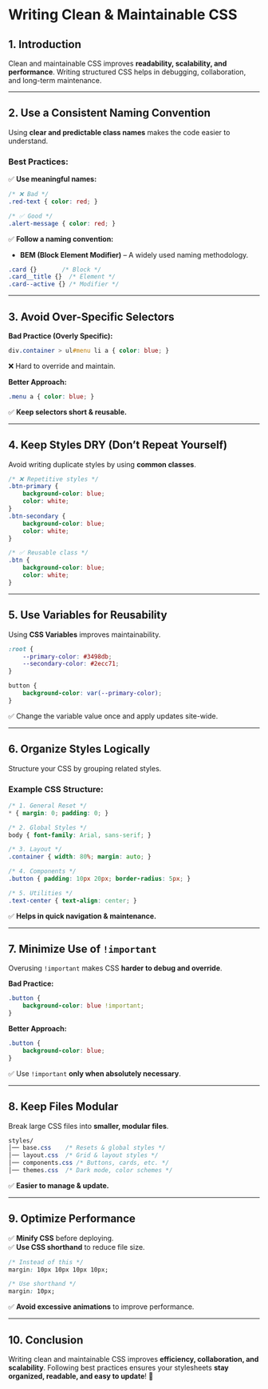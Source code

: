 # **Writing Clean & Maintainable CSS**  

## **1. Introduction**  

Clean and maintainable CSS improves **readability, scalability, and performance**. Writing structured CSS helps in debugging, collaboration, and long-term maintenance.  

---

## **2. Use a Consistent Naming Convention**  

Using **clear and predictable class names** makes the code easier to understand.  

### **Best Practices:**  

✅ **Use meaningful names:**  

```css
/* ❌ Bad */
.red-text { color: red; }

/* ✅ Good */
.alert-message { color: red; }
```

✅ **Follow a naming convention:**  

- **BEM (Block Element Modifier)** – A widely used naming methodology.  

```css
.card {}       /* Block */
.card__title {}  /* Element */
.card--active {} /* Modifier */
```

---

## **3. Avoid Over-Specific Selectors**  

**Bad Practice (Overly Specific):**  

```css
div.container > ul#menu li a { color: blue; }
```

❌ Hard to override and maintain.  

**Better Approach:**  

```css
.menu a { color: blue; }
```

✅ **Keep selectors short & reusable.**  

---

## **4. Keep Styles DRY (Don’t Repeat Yourself)**  

Avoid writing duplicate styles by using **common classes**.  

```css
/* ❌ Repetitive styles */
.btn-primary {
    background-color: blue;
    color: white;
}
.btn-secondary {
    background-color: blue;
    color: white;
}

/* ✅ Reusable class */
.btn {
    background-color: blue;
    color: white;
}
```

---

## **5. Use Variables for Reusability**  

Using **CSS Variables** improves maintainability.  

```css
:root {
    --primary-color: #3498db;
    --secondary-color: #2ecc71;
}

button {
    background-color: var(--primary-color);
}
```

✅ Change the variable value once and apply updates site-wide.  

---

## **6. Organize Styles Logically**  

Structure your CSS by grouping related styles.  

### **Example CSS Structure:**  

```css
/* 1. General Reset */
* { margin: 0; padding: 0; }

/* 2. Global Styles */
body { font-family: Arial, sans-serif; }

/* 3. Layout */
.container { width: 80%; margin: auto; }

/* 4. Components */
.button { padding: 10px 20px; border-radius: 5px; }

/* 5. Utilities */
.text-center { text-align: center; }
```

✅ **Helps in quick navigation & maintenance.**  

---

## **7. Minimize Use of `!important`**  

Overusing `!important` makes CSS **harder to debug and override**.  

**Bad Practice:**  

```css
.button {
    background-color: blue !important;
}
```

**Better Approach:**  

```css
.button {
    background-color: blue;
}
```

✅ Use `!important` **only when absolutely necessary**.  

---

## **8. Keep Files Modular**  

Break large CSS files into **smaller, modular files**.  

```css
styles/
│── base.css    /* Resets & global styles */
│── layout.css  /* Grid & layout styles */
│── components.css /* Buttons, cards, etc. */
│── themes.css  /* Dark mode, color schemes */
```

✅ **Easier to manage & update.**  

---

## **9. Optimize Performance**  

✅ **Minify CSS** before deploying.  
✅ **Use CSS shorthand** to reduce file size.  

```css
/* Instead of this */
margin: 10px 10px 10px 10px;

/* Use shorthand */
margin: 10px;
```

✅ **Avoid excessive animations** to improve performance.  

---

## **10. Conclusion**  

Writing clean and maintainable CSS improves **efficiency, collaboration, and scalability**. Following best practices ensures your stylesheets **stay organized, readable, and easy to update**! 🚀
